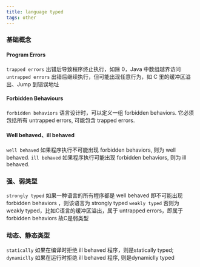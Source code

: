 ```yaml
---
title: language typed
tags: other
---
```


### 基础概念

#### Program Errors

`trapped errors` 出错后导致程序终止执行，如除 0，Java 中数组越界访问
`untrapped errors` 出错后继续执行，但可能出现任意行为，如 C 里的缓冲区溢出、Jump 到错误地址

#### Forbidden Behaviours

`forbidden behaviors` 语言设计时，可以定义一组 forbidden behaviors. 它必须包括所有 untrapped errors, 可能包含 trapped errors.

#### Well behaved、ill behaved

`well behaved` 如果程序执行不可能出现 forbidden behaviors, 则为 well behaved.
`ill behaved` 如果程序执行可能出现 forbidden behaviors, 则为 ill behaved.

### 强、弱类型

`strongly typed` 如果一种语言的所有程序都是 well behaved 即不可能出现 forbidden behaviors ，则该语言为 strongly typed
`weakly typed` 否则为 weakly typed，比如C语言的缓冲区溢出，属于 untrapped errors，即属于 forbidden behaviors 故C是弱类型

### 动态、静态类型

`statically` 如果在编译时拒绝 ill behaved 程序，则是statically typed;
`dynamiclly` 如果在运行时拒绝 ill behaved 程序, 则是dynamiclly typed